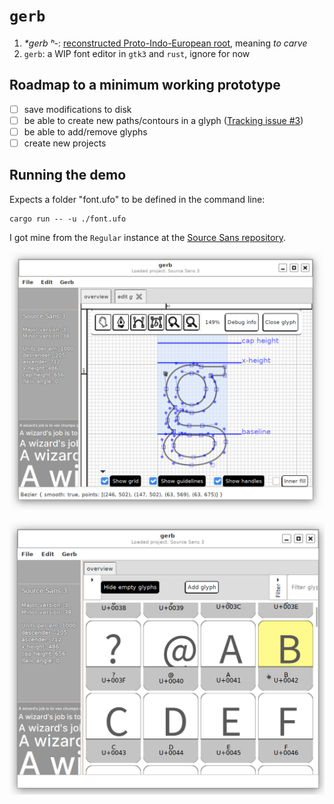 # `gerb`

1. _*gerb ʰ-_: [reconstructed Proto-Indo-European root](https://en.wiktionary.org/wiki/Reconstruction:Proto-Indo-European/gerb%CA%B0-), meaning _to carve_
2. `gerb`: a WIP font editor in `gtk3` and `rust`, ignore for now

## Roadmap to a minimum working prototype

- [ ] save modifications to disk
- [ ] be able to create new paths/contours in a glyph ([Tracking issue #3](https://github.com/epilys/gerb/issues/3))
- [ ] be able to add/remove glyphs
- [ ] create new projects

## Running the demo

Expects a folder "font.ufo" to be defined in the command line:

```shell
cargo run -- -u ./font.ufo
```

I got mine from the `Regular` instance at the [Source Sans repository](https://github.com/adobe-fonts/source-sans).

![./screenshot.png](./screenshot.png)

![./screenshot2.png](./screenshot2.png)
